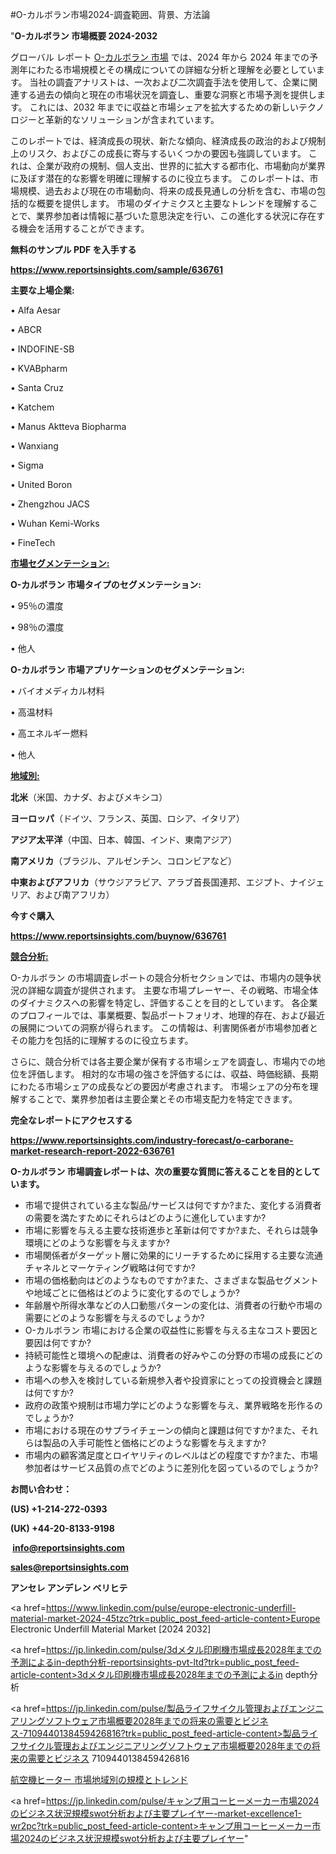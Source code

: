 #O-カルボラン市場2024-調査範囲、背景、方法論

"<strong>O-カルボラン 市場概要 2024-2032</strong>

グローバル レポート <a href=https://www.reportsinsights.com/sample/636761>O-カルボラン 市場</a> では、2024 年から 2024 年までの予測年にわたる市場規模とその構成についての詳細な分析と理解を必要としています。 当社の調査アナリストは、一次および二次調査手法を使用して、企業に関連する過去の傾向と現在の市場状況を調査し、重要な洞察と市場予測を提供します。 これには、2032 年までに収益と市場シェアを拡大​​するための新しいテクノロジーと革新的なソリューションが含まれています。

このレポートでは、経済成長の現状、新たな傾向、経済成長の政治的および規制上のリスク、およびこの成長に寄与するいくつかの要因も強調しています。 これは、企業が政府の規制、個人支出、世界的に拡大する都市化、市場動向が業界に及ぼす潜在的な影響を明確に理解するのに役立ちます。 このレポートは、市場規模、過去および現在の市場動向、将来の成長見通しの分析を含む、市場の包括的な概要を提供します。 市場のダイナミクスと主要なトレンドを理解することで、業界参加者は情報に基づいた意思決定を行い、この進化する状況に存在する機会を活用することができます。

<strong><b>無料のサンプル PDF を入手する</b></strong>

<a href=https://www.reportsinsights.com/sample/636761><strong><u>https://www.reportsinsights.com/sample/636761</u></strong></a>

<strong>主要な上場企業:</strong>

• Alfa Aesar

• ABCR

• INDOFINE-SB

• KVABpharm

• Santa Cruz

• Katchem

• Manus Aktteva Biopharma

• Wanxiang

• Sigma

• United Boron

• Zhengzhou JACS

• Wuhan Kemi-Works

• FineTech

<strong><u>市場セグメンテーション</u></strong><strong><u>:</u></strong>

<strong>O-カルボラン 市場タイプのセグメンテーション:</strong>

• 95％の濃度

• 98％の濃度

• 他人

<strong>O-カルボラン 市場アプリケーションのセグメンテーション:</strong>

• バイオメディカル材料

• 高温材料

• 高エネルギー燃料

• 他人

<strong><u>地域別</u></strong><strong><u>:</u></strong>

<strong>北米</strong>（米国、カナダ、およびメキシコ）

<strong>ヨーロッパ</strong>（ドイツ、フランス、英国、ロシア、イタリア）

<strong>アジア太平洋</strong>（中国、日本、韓国、インド、東南アジア）

<strong>南アメリカ</strong>（ブラジル、アルゼンチン、コロンビアなど）

<strong>中東およびアフリカ</strong>（サウジアラビア、アラブ首長国連邦、エジプト、ナイジェリア、および南アフリカ）

<strong>今すぐ購入</strong>

<a href=https://www.reportsinsights.com/buynow/636761><strong><u>https://www.reportsinsights.com/buynow/636761</u></strong></a>

<strong><u>競合分析:</u></strong>

O-カルボラン の市場調査レポートの競合分析セクションでは、市場内の競争状況の詳細な調査が提供されます。 主要な市場プレーヤー、その戦略、市場全体のダイナミクスへの影響を特定し、評価することを目的としています。 各企業のプロフィールでは、事業概要、製品ポートフォリオ、地理的存在、および最近の展開についての洞察が得られます。 この情報は、利害関係者が市場参加者とその能力を包括的に理解するのに役立ちます。

さらに、競合分析では各主要企業が保有する市場シェアを調査し、市場内での地位を評価します。 相対的な市場の強さを評価するには、収益、時価総額、長期にわたる市場シェアの成長などの要因が考慮されます。 市場シェアの分布を理解することで、業界参加者は主要企業とその市場支配力を特定できます。

<strong>完全なレポートにアクセスする</strong>

<a href=https://www.reportsinsights.com/industry-forecast/o-carborane-market-research-report-2022-636761><strong><u><b>https://www.reportsinsights.com/industry-forecast/o-carborane-market-research-report-2022-636761</b></u></strong></a>

<strong><b>O-カルボラン 市場調査レポートは、次の重要な質問に答えることを目的としています。</b></strong>
<ul>
  <li>市場で提供されている主な製品/サービスは何ですか?また、変化する消費者の需要を満たすためにそれらはどのように進化していますか?</li>
  <li>市場に影響を与える主要な技術進歩と革新は何ですか?また、それらは競争環境にどのような影響を与えますか?</li>
  <li>市場関係者がターゲット層に効果的にリーチするために採用する主要な流通チャネルとマーケティング戦略は何ですか?</li>
  <li>市場の価格動向はどのようなものですか?また、さまざまな製品セグメントや地域ごとに価格はどのように変化するのでしょうか?</li>
  <li>年齢層や所得水準などの人口動態パターンの変化は、消費者の行動や市場の需要にどのような影響を与えるのでしょうか?</li>
  <li>O-カルボラン 市場における企業の収益性に影響を与える主なコスト要因と要因は何ですか?</li>
  <li>持続可能性と環境への配慮は、消費者の好みやこの分野の市場の成長にどのような影響を与えるのでしょうか?</li>
  <li>市場への参入を検討している新規参入者や投資家にとっての投資機会と課題は何ですか?</li>
  <li>政府の政策や規制は市場力学にどのような影響を与え、業界戦略を形作るのでしょうか?</li>
  <li>市場における現在のサプライチェーンの傾向と課題は何ですか?また、それらは製品の入手可能性と価格にどのような影響を与えますか?</li>
  <li>市場内の顧客満足度とロイヤリティのレベルはどの程度ですか?また、市場参加者はサービス品質の点でどのように差別化を図っているのでしょうか?</li>
</ul>
<strong>お問い合わせ：</strong>

<strong>(US) +1-214-272-0393</strong>

<strong>(UK) +44-20-8133-9198</strong>

<strong> </strong><a href=info@reportsinsights.com><strong><u>info@reportsinsights.com</u></strong></a>

<a href=sales@reportsinsights.com><strong><u>sales@reportsinsights.com</u></strong></a>

<strong>アンセレ アンデレン ベリヒテ</strong>

<a href=https://www.linkedin.com/pulse/europe-electronic-underfill-material-market-2024-45tzc?trk=public_post_feed-article-content>Europe Electronic Underfill Material Market [2024 2032]</a>

<a href=https://jp.linkedin.com/pulse/3dメタル印刷機市場成長2028年までの予測によるin-depth分析-reportsinsights-pvt-ltd?trk=public_post_feed-article-content>3dメタル印刷機市場成長2028年までの予測によるin depth分析</a>

<a href=https://jp.linkedin.com/pulse/製品ライフサイクル管理およびエンジニアリングソフトウェア市場概要2028年までの将来の需要とビジネス-7109440138459426816?trk=public_post_feed-article-content>製品ライフサイクル管理およびエンジニアリングソフトウェア市場概要2028年までの将来の需要とビジネス 7109440138459426816</a>

<a href=https://www.linkedin.com/pulse/航空機ヒーター-市場地域別の規模とトレンド-reportsinsights-pvt-ltd/>航空機ヒーター 市場地域別の規模とトレンド</a>

<a href=https://jp.linkedin.com/pulse/キャンプ用コーヒーメーカー市場2024のビジネス状況規模swot分析および主要プレイヤー-market-excellence1-wr2pc?trk=public_post_feed-article-content>キャンプ用コーヒーメーカー市場2024のビジネス状況規模swot分析および主要プレイヤー</a>"

